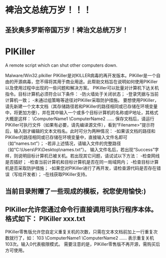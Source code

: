 # 裨治文总统万岁！！！
## 圣狄奥多罗斯帝国万岁！裨治文总统万岁！
# PlKiller
A remote script which can shut other computers down.

Malware/Win32.plkiller
PlKiller是对KILLER病毒的再开发版本。PlKiller是一个自由的开源病毒，您不得将其用于商业用途。此帮助文档旨在说明如何使用PlKiller以及使用过程中出现的一些问题和解决方案。
PlKiller可以批量对计算机下达关机指令。目标计算机必须符合以下条件：
	-防火墙处于关闭状态；
	-登录凭据与当前计算机一致；
	-未通过组策略等途径对PlKiller采取防护措施。
要想使用PlKiller，请先新建一个文本文档（其存储路径若和PlKiller的路径相同或已存储在环境变量中，将更加方便），并在其中输入一个或多个目标计算机的名称或IP地址，其格式大概是这样：
	\\ComputerName1
	\\ComputerName2
	……
保存文档后，请运行PlKiller可执行文件（如果有必要，请先编译源文件），看到“Filename>”提示符后，输入刚才编辑的文本文档名。此时可分为两种情况：
	-如果该文档的路径和PlKiller的路径相同或已存储在环境变量中，直接输入文件名即可（如“names.txt”）；
	-若非上述情况，请输入文件的完整路径（如“C:\Users\PX\Desktop\names.txt”）。
输入文件名后，若出现“Success”字样，则说明目标计算机已被关机。若出现其它问题，请试试以下方法：
	-检查网线是否插好；
	-检查当前计算机和目标计算机是否在同一局域网内；
	-检查目标计算机是否采取防护措施；
	-如果您对PlKiller进行了再开发，请检查源代码是否存在错误（写给开发者）；
	-在线获取PlKiller支持。

当前目录附赠了一些现成的模板，祝您使用愉快:)
-----------------------------------------------
PlKiller允许您通过命令行直接调用可执行程序本体。格式如下：
	PlKiller xxx.txt
-----------------------------------------------
PlKiller零售版允许您自定义重复关机的次数，只需在文本文档前加上一行重复次数就行了，如：
	103
	\\ComputerName1
	\\ComputerName2
	……
表示重复关机103次。输入0代表极限模式。
需要注意的是，PlKiller零售版不再开源，需购买后方可使用。
